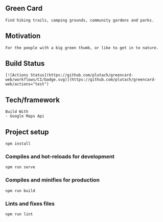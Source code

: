 ## Green Card 
```
Find hiking trails, camping grounds, community gardens and parks. 
```
## Motivation
```
For the people with a big green thumb, or like to get in to nature. 
```
## Build Status
```
[![Actions Status](https://github.com/plutach/greencard-web/workflows/CI/badge.svg)](https://github.com/plutach/greencard-web/actions="test")
```

## Tech/framework
```
Build With 
- Google Maps Api 
```

## Project setup
```
npm install
```

### Compiles and hot-reloads for development
```
npm run serve
```

### Compiles and minifies for production
```
npm run build
```

### Lints and fixes files
```
npm run lint
```


